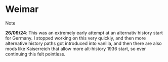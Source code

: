 # Weimar

> [!NOTE]
> **26/09/24**: This was an extremely early attempt at an alternativ history start for Germany. I stopped working on this very quickly, and then more alternative history paths got introduced into vanilla, and then there are also mods like Kaiserreich that allow more alt-history 1936 start, so ever continuing this felt pointless.
